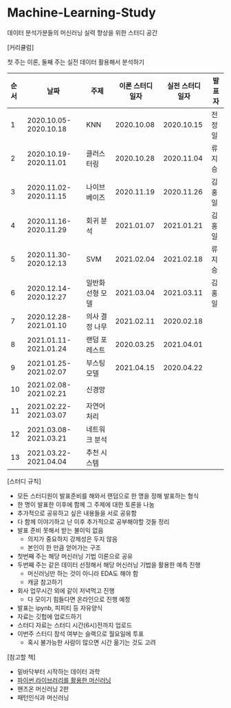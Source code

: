 # Machine-Learning-Study
데이터 분석가분들의 머신러닝 실력 향상을 위한 스터디 공간

[커리큘럼]

첫 주는 이론, 둘째 주는 실전 데이터 활용해서 분석하기

| 순서 | 날짜                    | 주제                                    | 이론 스터디 일자 | 실전 스터디 일자 | 발표자 |
| :--- | --------------------- | ---------------------------------------- | --------------------- | --------------------- | --------------- |
| 1 | 2020.10.05-2020.10.18 | KNN | 2020.10.08 | 2020.10.15 | 전정일 |
| 2 | 2020.10.19-2020.11.01 | 클러스터링 | 2020.10.28 | 2020.11.04 | 류지승 |
| 3 | 2020.11.02-2020.11.15 | 나이브 베이즈 | 2020.11.19 | 2020.11.26 | 김홍일 |
| 4 | 2020.11.16-2020.11.29 | 회귀 분석 | 2021.01.07 | 2021.01.21 | 김홍일 |
| 5 | 2020.11.30-2020.12.13 | SVM | 2021.02.04 | 2021.02.18 | 류지승 |
| 6 | 2020.12.14-2020.12.27 | 일반화 선형 모델 | 2021.03.04 | 2021.03.11 | 김홍일 |
| 7 | 2020.12.28-2021.01.10 | 의사 결정 나무 | 2021.02.11 | 2020.02.18 | |
| 8 | 2021.01.11-2021.01.24 | 랜덤 포레스트 | 2020.03.25 | 2021.04.01 | |
| 9 | 2021.01.25-2021.02.07 | 부스팅 모델 | 2021.04.15 | 2020.04.22 | |
| 10 | 2021.02.08-2021.02.21 | 신경망 | |  | |
| 11 | 2021.02.22-2021.03.07 | 자연어 처리 |  |  | |
| 12 | 2021.03.08-2021.03.21 | 네트워크 분석 |  |  | |
| 13 | 2021.03.22-2021.04.04 | 추천 시스템 |  |  | |

[스터디 규칙]

- 모든 스터디원이 발표준비를 해와서 랜덤으로 한 명을 정해 발표하는 형식
- 한 명이 발표한 이후에 함께 그 주제에 대한 토론을 나눔
- 추가적으로 공유하고 싶은 내용들을 서로 공유함
- 다 함께 이야기하고 난 이후 추가적으로 공부해야할 것들 정리
- 발표 준비 못해서 받는 불이익 없음
    - 의지가 중요하지 강제성은 두지 않음
    - 본인이 한 만큼 얻어가는 구조
- 첫번째 주는 해당 머신러닝 기법 이론으로 공유
- 두번째 주는 같은 데이터 선정해서 해당 머신러닝 기법을 활용한 예측 진행
    - 머신러닝만 하는 것이 아니라 EDA도 해야 함
    - 캐글 참고하기
- 회사 업무시간 외에 같이 저녁먹고 진행
    - 다 모이기 힘들다면 온라인으로 진행 예정
- 발표는 ipynb, 피피티 등 자유양식
- 자료는 깃헙에 업로드하기
- 스터디 자료는 스터디 시간(6시)전까지 업로드
- 이번주 스터디 참석 여부는 슬랙으로 월요일에 투표
    - 혹시 불가능한 사람이 많으면 시간 옮기는 것도 고려

[참고할 책]

- 밑바닥부터 시작하는 데이터 과학
- [파이썬 라이브러리를 활용한 머신러닝](https://github.com/rickiepark/introduction_to_ml_with_python)
- 핸즈온 머신러닝 2판
- 패턴인식과 머신러닝
